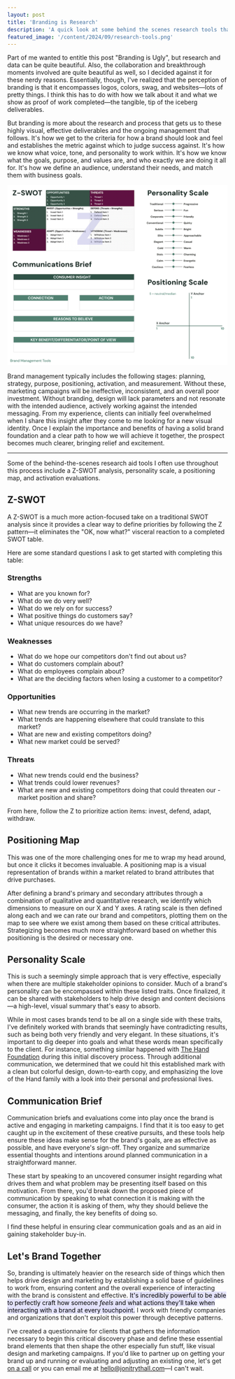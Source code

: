 ```yaml
---
layout: post
title: 'Branding is Research'
description: 'A quick look at some behind the scenes research tools that get us to the fun, pretty parts of design.'
featured_image: '/content/2024/09/research-tools.png'
---
```

Part of me wanted to entitle this post "Branding is Ugly", but research and data can be quite beautiful. Also, the collaboration and breakthrough moments involved are quite beautiful as well, so I decided against it for these nerdy reasons. Essentially, though, I've realized that the perception of branding is that it encompasses logos, colors, swag, and websites—lots of pretty things. I think this has to do with how we talk about it and what we show as proof of work completed—the tangible, tip of the iceberg deliverables. 

But branding is more about the research and process that gets us to these highly visual, effective deliverables and the ongoing management that follows. It's how we get to the criteria for how a brand should look and feel and establishes the metric against which to judge success against. It's how we know what voice, tone, and personality to work within. It's how we know what the goals, purpose, and values are, and who exactly we are doing it all for. It's how we define an audience, understand their needs, and match them with business goals.

![A preview image encompassing four branding research tools](/content/2024/09/research-tools.png)

Brand management typically includes the following stages: planning, strategy, purpose, positioning, activation, and measurement. Without these, marketing campaigns will be ineffective, inconsistent, and an overall poor investment. Without branding, design will lack parameters and not resonate with the intended audience, actively working against the intended messaging. From my experience, clients can initially feel overwhelmed when I share this insight after they come to me looking for a new visual identity. Once I explain the importance and benefits of having a solid brand foundation and a clear path to how we will achieve it together, the prospect becomes much clearer, bringing relief and excitement. 

<hr />

Some of the behind-the-scenes research aid tools I often use throughout this process include a Z-SWOT analysis, personality scale, a positioning map, and activation evaluations. 

## Z-SWOT
A Z-SWOT is a much more action-focused take on a traditional SWOT analysis since it provides a clear way to define priorities by following the Z pattern—it eliminates the "OK, now what?" visceral reaction to a completed SWOT table. 

Here are some standard questions I ask to get started with completing this table:

### Strengths 
- What are you known for?
- What do we do very well?
- What do we rely on for success?
- What positive things do customers say?
- What unique resources do we have?

### Weaknesses 
- What do we hope our competitors don't find out about us?
- What do customers complain about?
- What do employees complain about?
- What are the deciding factors when losing a customer to a competitor?

### Opportunities 
- What new trends are occurring in the market?
- What trends are happening elsewhere that could translate to this market?
- What are new and existing competitors doing?
- What new market could be served?

### Threats 
- What new trends could end the business?
- What trends could lower revenues?
- What are new and existing competitors doing that could threaten our - market position and share?

From here, follow the Z to prioritize action items: invest, defend, adapt, withdraw. 

## Positioning Map
This was one of the more challenging ones for me to wrap my head around, but once it clicks it becomes invaluable. A positioning map is a visual representation of brands within a market related to brand attributes that drive purchases.  

After defining a brand's primary and secondary attributes through a combination of qualitative and quantitative research, we identify which dimensions to measure on our X and Y axes. A rating scale is then defined along each and we can rate our brand and competitors, plotting them on the map to see where we exist among them based on these critical attributes. Strategizing becomes much more straightforward based on whether this positioning is the desired or necessary one. 

## Personality Scale
This is such a seemingly simple approach that is very effective, especially when there are multiple stakeholder opinions to consider. Much of a brand's personality can be encompassed within these listed traits. Once finalized, it can be shared with stakeholders to help drive design and content decisions—a high-level, visual summary that's easy to absorb. 

While in most cases brands tend to be all on a single side with these traits, I've definitely worked with brands that seemingly have contradicting results, such as being both very friendly and very elegant. In these situations, it's important to dig deeper into goals and what these words mean specifically to the client. For instance, something similar happened with [The Hand Foundation](https://handfoundationinc.org) during this initial discovery process. Through additional communication, we determined that we could hit this established mark with a clean but colorful design, down-to-earth copy, and emphasizing the love of the Hand family with a look into their personal and professional lives. 

## Communication Brief
Communication briefs and evaluations come into play once the brand is active and engaging in marketing campaigns. I find that it is too easy to get caught up in the excitement of these creative pursuits, and these tools help ensure these ideas make sense for the brand's goals, are as effective as possible, and have everyone's sign-off. They organize and summarize essential thoughts and intentions around planned communication in a straightforward manner. 

These start by speaking to an uncovered consumer insight regarding what drives them and what problem may be presenting itself based on this motivation. From there, you'd break down the proposed piece of communication by speaking to what connection it is making with the consumer, the action it is asking of them, why they should believe the messaging, and finally, the key benefits of doing so.  

I find these helpful in ensuring clear communication goals and as an aid in gaining stakeholder buy-in. 

## Let's Brand Together 
So, branding is ultimately heavier on the research side of things which then helps drive design and marketing by establishing a solid base of guidelines to work from, ensuring content and the overall experience of interacting with the brand is consistent and effective. <mark style="background: #E4E3FC;">It's incredibly powerful to be able to perfectly craft how someone *feels* and what actions they'll take when interacting with a brand at every touchpoint.</mark> I work with friendly companies and organizations that don't exploit this power through deceptive patterns.

I've created a questionnaire for clients that gathers the information necessary to begin this critical discovery phase and define these essential brand elements that then shape the other especially fun stuff, like visual design and marketing campaigns. If you'd like to partner up on getting your brand up and running or evaluating and adjusting an existing one, let's get [on a call](https://calendly.com/jonitrythall/30-minute-work-inquiry) or you can email me at hello@jonitrythall.com—I can't wait. 